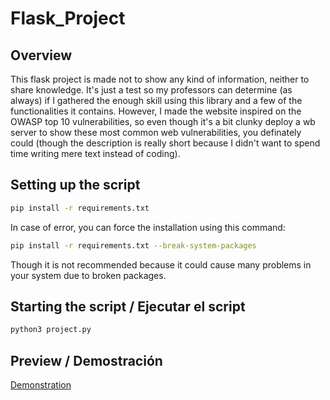 # Flask_Project

## Overview

This flask project is made not to show any kind of information, neither to share knowledge. It's just a test so my professors can determine (as always) if I gathered the enough skill using this library and a few of the functionalities it contains. However, I made the website inspired on the OWASP top 10 vulnerabilities, so even though it's a bit clunky deploy a wb server to show these most common web vulnerabilities, you definately could (though the description is really short because I didn't want to spend time writing mere text instead of coding).

## Setting up the script

```bash
pip install -r requirements.txt
```

In case of error, you can force the installation using this command:

```bash
pip install -r requirements.txt --break-system-packages
```

Though it is not recommended because it could cause many problems in your system due to broken packages.

## Starting the script / Ejecutar el script

```bash
python3 project.py
```

## Preview / Demostración

[Demonstration](demonstration.png)
